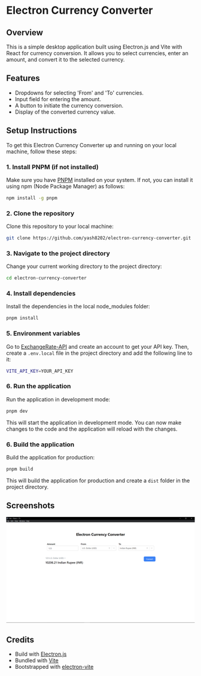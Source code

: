# Electron Currency Converter

## Overview

This is a simple desktop application built using Electron.js and Vite with React for currency conversion. It allows you to select currencies, enter an amount, and convert it to the selected currency.

## Features

- Dropdowns for selecting 'From' and 'To' currencies.
- Input field for entering the amount.
- A button to initiate the currency conversion.
- Display of the converted currency value.

## Setup Instructions

To get this Electron Currency Converter up and running on your local machine, follow these steps:

### 1. Install PNPM (if not installed)

Make sure you have [PNPM](https://pnpm.io/) installed on your system. If not, you can install it using npm (Node Package Manager) as follows:

```bash
npm install -g pnpm
```

### 2. Clone the repository
Clone this repository to your local machine:

```bash
git clone https://github.com/yash8202/electron-currency-converter.git
```
### 3. Navigate to the project directory
Change your current working directory to the project directory:

```bash
cd electron-currency-converter
```

### 4. Install dependencies
Install the dependencies in the local node_modules folder:

```bash
pnpm install
```

### 5. Environment variables
Go to [ExchangeRate-API](https://www.exchangerate-api.com/) and create an account to get your API key. Then, create a `.env.local` file in the project directory and add the following line to it:

```bash
VITE_API_KEY=YOUR_API_KEY
```


### 6. Run the application
Run the application in development mode:

```bash
pnpm dev
```

This will start the application in development mode. You can now make changes to the code and the application will reload with the changes.

### 6. Build the application
Build the application for production:

```bash
pnpm build
```

This will build the application for production and create a `dist` folder in the project directory.


## Screenshots

![Screenshot 1](./Screenshot.png)


## Credits
- Build with [Electron.js](https://www.electronjs.org/)
- Bundled with [Vite](https://vitejs.dev/)
- Bootstrapped with [electron-vite](https://electron-vite.github.io/)